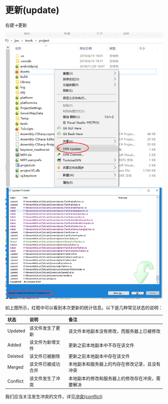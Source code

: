 # 更新(update)

右键->更新

![How to update](images/update01.png)
![Update statics](images/update02.png)

如上图所示，红框中可以看到本次更新的统计信息。以下是几种常见状态的说明：

|状态|说明|备注|
|:---|:---|:---|
|Updated|该文件发生了更新|该文件本地副本没有修改，而服务器上已被修改|
|Added|该文件为新增文件|更新之前本地副本中不存在该文件|
|Deleted|该文件已被删除|更新之前本地副本中存在该文件|
|Merged|该文件已被成功合并|本地副本和服务器上的均存在修改记录，且没有冲突|
|Conflict|该文件发生了冲突|本地副本的修改和服务器上的修改存在冲突，需要解决|

我们应当关注发生冲突的文件，详见[冲突(conflict)](//conflict.md)